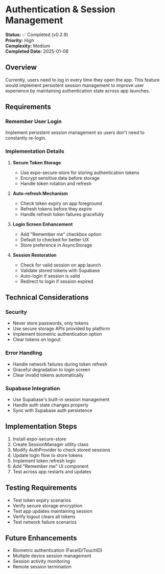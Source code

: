 # Authentication & Session Management

**Status:** ✅ Completed (v0.2.9)  
**Priority:** High  
**Complexity:** Medium  
**Completed Date:** 2025-01-08

## Overview

Currently, users need to log in every time they open the app. This feature would implement persistent session management to improve user experience by maintaining authentication state across app launches.

## Requirements

### Remember User Login
Implement persistent session management so users don't need to constantly re-login.

### Implementation Details

1. **Secure Token Storage**
   - Use expo-secure-store for storing authentication tokens
   - Encrypt sensitive data before storage
   - Handle token rotation and refresh

2. **Auto-refresh Mechanism**
   - Check token expiry on app foreground
   - Refresh tokens before they expire
   - Handle refresh token failures gracefully

3. **Login Screen Enhancement**
   - Add "Remember me" checkbox option
   - Default to checked for better UX
   - Store preference in AsyncStorage

4. **Session Restoration**
   - Check for valid session on app launch
   - Validate stored tokens with Supabase
   - Auto-login if session is valid
   - Redirect to login if session expired

## Technical Considerations

### Security
- Never store passwords, only tokens
- Use secure storage APIs provided by platform
- Implement biometric authentication option
- Clear tokens on logout

### Error Handling
- Handle network failures during token refresh
- Graceful degradation to login screen
- Clear invalid tokens automatically

### Supabase Integration
- Use Supabase's built-in session management
- Handle auth state changes properly
- Sync with Supabase auth persistence

## Implementation Steps

1. Install expo-secure-store
2. Create SessionManager utility class
3. Modify AuthProvider to check stored sessions
4. Update login flow to store tokens
5. Implement token refresh logic
6. Add "Remember me" UI component
7. Test across app restarts and updates

## Testing Requirements

- Test token expiry scenarios
- Verify secure storage encryption
- Test app updates maintaining session
- Verify logout clears all tokens
- Test network failure scenarios

## Future Enhancements

- Biometric authentication (FaceID/TouchID)
- Multiple device session management
- Session activity monitoring
- Remote session termination